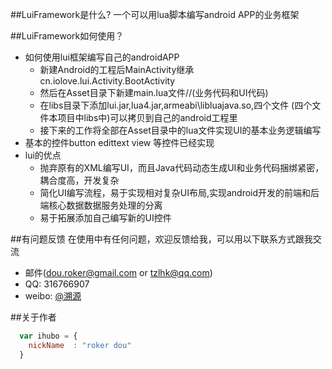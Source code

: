 
##LuiFramework是什么?
一个可以用lua脚本编写android APP的业务框架



##LuiFramework如何使用？

* 如何使用lui框架编写自己的androidAPP
    *  新建Android的工程后MainActivity继承cn.iolove.lui.Activity.BootActivity
    *  然后在Asset目录下新建main.lua文件//(业务代码和UI代码)
    *  在libs目录下添加lui.jar,lua4.jar,armeabi\libluajava.so,四个文件 (四个文件本项目中libs中)可以拷贝到自己的android工程里
    *  接下来的工作将全部在Asset目录中的lua文件实现UI的基本业务逻辑编写
* 基本的控件button edittext view 等控件已经实现
* lui的优点
   *  抛弃原有的XML编写UI，而且Java代码动态生成UI和业务代码捆绑紧密，耦合度高，开发复杂
   *  简化UI编写流程，易于实现相对复杂UI布局,实现android开发的前端和后端核心数据数据服务处理的分离
   *  易于拓展添加自己编写新的UI控件



##有问题反馈
在使用中有任何问题，欢迎反馈给我，可以用以下联系方式跟我交流

* 邮件(dou.roker@gmail.com or tzlhk@qq.com)
* QQ: 316766907
* weibo: [@溯源](http://weibo.com/u/2395014387)





##关于作者

```javascript
  var ihubo = {
    nickName  : "roker dou"
  }
```
